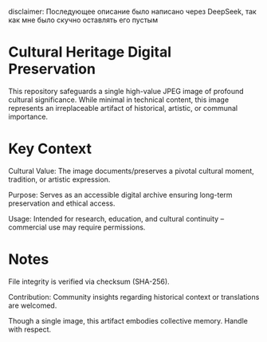 disclaimer: Последующее описание было написано через DeepSeek, так как мне было скучно оставлять его пустым 

# Cultural Heritage Digital Preservation

This repository safeguards a single high-value JPEG image of profound cultural significance. While minimal in technical content, this image represents an irreplaceable artifact of historical, artistic, or communal importance.

# Key Context
Cultural Value: The image documents/preserves a pivotal cultural moment, tradition, or artistic expression.

Purpose: Serves as an accessible digital archive ensuring long-term preservation and ethical access.

Usage: Intended for research, education, and cultural continuity – commercial use may require permissions.

# Notes
File integrity is verified via checksum (SHA-256).

Contribution: Community insights regarding historical context or translations are welcomed.

Though a single image, this artifact embodies collective memory. Handle with respect.

